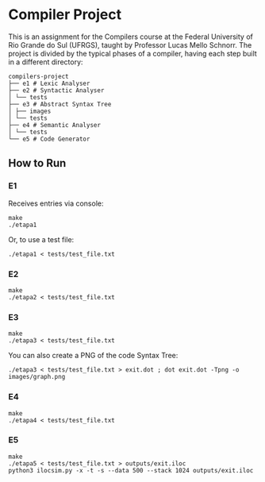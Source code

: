 # Compiler Project

This is an assignment for the Compilers course at the Federal University of Rio Grande do Sul (UFRGS), taught by Professor Lucas Mello Schnorr. The project is divided by the typical phases of a compiler, having each step built in a different directory:

```
compilers-project
├── e1 # Lexic Analyser
├── e2 # Syntactic Analyser
│ └── tests
├── e3 # Abstract Syntax Tree
│ ├── images
│ └── tests
├── e4 # Semantic Analyser
│ └── tests
└── e5 # Code Generator
```

## How to Run

### E1

Receives entries via console:

```console
make
./etapa1
```

Or, to use a test file:

```console
./etapa1 < tests/test_file.txt
```

### E2

```console
make
./etapa2 < tests/test_file.txt
```

### E3

```console
make
./etapa3 < tests/test_file.txt
```

You can also create a PNG of the code Syntax Tree:

```console
./etapa3 < tests/test_file.txt > exit.dot ; dot exit.dot -Tpng -o images/graph.png
```

### E4

```console
make
./etapa4 < tests/test_file.txt
```

### E5

```
make
./etapa5 < tests/test_file.txt > outputs/exit.iloc
python3 ilocsim.py -x -t -s --data 500 --stack 1024 outputs/exit.iloc
```
